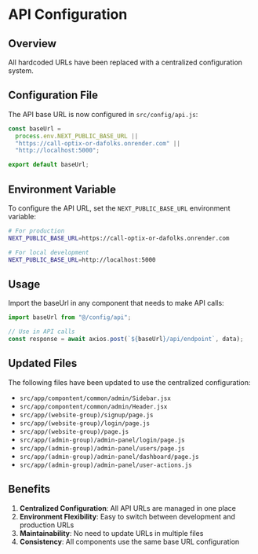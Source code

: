 # API Configuration

## Overview

All hardcoded URLs have been replaced with a centralized configuration system.

## Configuration File

The API base URL is now configured in `src/config/api.js`:

```javascript
const baseUrl =
  process.env.NEXT_PUBLIC_BASE_URL ||
  "https://call-optix-or-dafolks.onrender.com" ||
  "http://localhost:5000";

export default baseUrl;
```

## Environment Variable

To configure the API URL, set the `NEXT_PUBLIC_BASE_URL` environment variable:

```bash
# For production
NEXT_PUBLIC_BASE_URL=https://call-optix-or-dafolks.onrender.com

# For local development
NEXT_PUBLIC_BASE_URL=http://localhost:5000
```

## Usage

Import the baseUrl in any component that needs to make API calls:

```javascript
import baseUrl from "@/config/api";

// Use in API calls
const response = await axios.post(`${baseUrl}/api/endpoint`, data);
```

## Updated Files

The following files have been updated to use the centralized configuration:

- `src/app/compontent/common/admin/Sidebar.jsx`
- `src/app/compontent/common/admin/Header.jsx`
- `src/app/(website-group)/signup/page.js`
- `src/app/(website-group)/login/page.js`
- `src/app/(website-group)/page.js`
- `src/app/(admin-group)/admin-panel/login/page.js`
- `src/app/(admin-group)/admin-panel/users/page.js`
- `src/app/(admin-group)/admin-panel/dashboard/page.js`
- `src/app/(admin-group)/admin-panel/user-actions.js`

## Benefits

1. **Centralized Configuration**: All API URLs are managed in one place
2. **Environment Flexibility**: Easy to switch between development and production URLs
3. **Maintainability**: No need to update URLs in multiple files
4. **Consistency**: All components use the same base URL configuration
